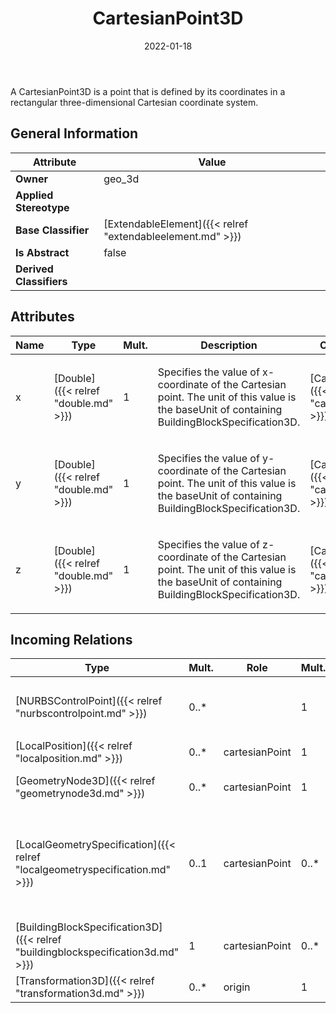 ﻿---
title: CartesianPoint3D
toc: false
type: specs
date: "2022-01-18"
draft: false
specification: VEC
version: 1.2.2
documentType: "Recommendation"
elementType: Class
classes:
  - CartesianPoint3D
menu_name: vec-1.2.2
---
<p> A CartesianPoint3D is a point that is defined by its coordinates in a rectangular three-dimensional Cartesian coordinate system.      </p>

## General Information

| Attribute               | Value |
|-------------------------|-------|
| **Owner**               | geo_3d |
| **Applied Stereotype**  |   |
| **Base Classifier**     | [ExtendableElement]({{< relref "extendableelement.md" >}})<br/>  |
| **Is Abstract**         | false |
| **Derived Classifiers** |   |

## Attributes
|  Name  |  Type  |  Mult.  |  Description  |  Owning Classifier  |
|--------|--------|---------|---------------|--------------|
|x | [Double]({{< relref "double.md" >}}) | 1 | <p> Specifies the value of x-coordinate of the Cartesian point. The unit of this value is the baseUnit of containing BuildingBlockSpecification3D.      </p> | [CartesianPoint3D]({{< relref "cartesianpoint3d.md" >}}) |
|y | [Double]({{< relref "double.md" >}}) | 1 | <p> Specifies the value of y-coordinate of the Cartesian point. The unit of this value is the baseUnit of containing BuildingBlockSpecification3D.      </p> | [CartesianPoint3D]({{< relref "cartesianpoint3d.md" >}}) |
|z | [Double]({{< relref "double.md" >}}) | 1 | <p> Specifies the value of z-coordinate of the Cartesian point. The unit of this value is the baseUnit of containing BuildingBlockSpecification3D.      </p> | [CartesianPoint3D]({{< relref "cartesianpoint3d.md" >}}) |

##  Incoming Relations
|    Type  |   Mult.  |   Role    |   Mult.   |   Description  |
|----------|----------|-----------|-----------|----------------|
| [NURBSControlPoint]({{< relref "nurbscontrolpoint.md" >}}) | 0..* |  | 1 | <p> The <i>CartesionPoint3D </i>that defines the position of this <i>NURBSControlPoint.</i>&#160;      </p> |
| [LocalPosition]({{< relref "localposition.md" >}}) | 0..* | cartesianPoint | 1 |  |
| [GeometryNode3D]({{< relref "geometrynode3d.md" >}}) | 0..* | cartesianPoint | 1 | References the CartesianPoint3D where the GeometryNode3D is located. |
| [LocalGeometrySpecification]({{< relref "localgeometryspecification.md" >}}) | 0..1 | cartesianPoint | 0..* | <p> All <i>CartesianPoint3Ds</i> that are used in this <i>LocalGeometrySpecification.</i> All <i>CartesianPoint3Ds</i> are defined in relation to the coordinate system of the component.      </p> |
| [BuildingBlockSpecification3D]({{< relref "buildingblockspecification3d.md" >}}) | 1 | cartesianPoint | 0..* | Specifies the CartesianPoint3Ds that are used in the BuildingBlockSpecification3D. |
| [Transformation3D]({{< relref "transformation3d.md" >}}) | 0..* | origin | 1 | Specifies the coordinates of the translation. |

